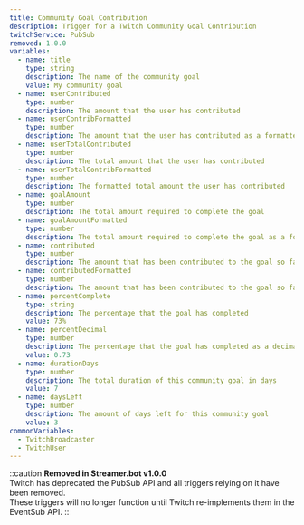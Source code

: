 ```yaml
---
title: Community Goal Contribution
description: Trigger for a Twitch Community Goal Contribution
twitchService: PubSub
removed: 1.0.0
variables:
  - name: title
    type: string
    description: The name of the community goal
    value: My community goal
  - name: userContributed
    type: number
    description: The amount that the user has contributed
  - name: userContribFormatted
    type: number
    description: The amount that the user has contributed as a formatted number
  - name: userTotalContributed
    type: number
    description: The total amount that the user has contributed
  - name: userTotalContribFormatted
    type: number
    description: The formatted total amount the user has contributed
  - name: goalAmount
    type: number
    description: The total amount required to complete the goal
  - name: goalAmountFormatted
    type: number
    description: The total amount required to complete the goal as a formatted number
  - name: contributed
    type: number
    description: The amount that has been contributed to the goal so far
  - name: contributedFormatted
    type: number
    description: The amount that has been contributed to the goal so far as a formatted number
  - name: percentComplete
    type: string
    description: The percentage that the goal has completed
    value: 73%
  - name: percentDecimal
    type: number
    description: The percentage that the goal has completed as a decimal
    value: 0.73
  - name: durationDays
    type: number
    description: The total duration of this community goal in days
    value: 7
  - name: daysLeft
    type: number
    description: The amount of days left for this community goal
    value: 3
commonVariables:
  - TwitchBroadcaster
  - TwitchUser
---
```


::caution
**Removed in Streamer.bot v1.0.0**
<br>
Twitch has deprecated the PubSub API and all triggers relying on it have been removed.
<br>
These triggers will no longer function until Twitch re-implements them in the EventSub API.
::